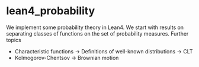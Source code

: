 # lean4_probability
We implement some probability theory in Lean4. We start with results on separating classes of functions on the set of probability measures. Further topics

 - Characteristic functions -> Definitions of well-known distributions -> CLT
 - Kolmogorov-Chentsov -> Brownian motion
